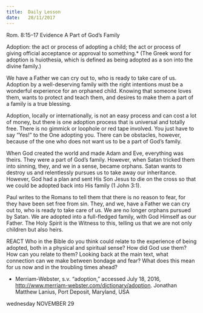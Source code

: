 ```yaml
---
title:  Daily Lesson
date:   28/11/2017
---
```


Rom. 8:15–17
Evidence
A Part of God’s Family


Adoption: the act or process of adopting a child; the act or process of giving official acceptance or approval to something.* (The Greek word for adoption is huiothesia, which is defined as being adopted as a son into the divine family.)

We have a Father we can cry out to, who is ready to take care of us.
Adoption by a well-deserving family with the right intentions must be a wonderful experience for an orphaned child. Knowing that someone loves them, wants to protect and teach them, and desires to make them a part of a family is a true blessing.

Adoption, locally or internationally, is not an easy process and can cost a lot of money, but there is one adoption process that is universal and totally free. There is no gimmick or loophole or red tape involved. You just have to say “Yes!” to the One adopting you. There can be obstacles, however, because of the one who does not want us to be a part of God’s family.

When God created the world and made Adam and Eve, everything was theirs. They were a part of God’s family. However, when Satan tricked them into sinning, they, and we in a sense, became orphans. Satan wants to destroy us and relentlessly pursues us to take away our inheritance. However, God had a plan and sent His Son Jesus to die on the cross so that we could be adopted back into His family (1 John 3:1).

Paul writes to the Romans to tell them that there is no reason to fear, for they have been set free from sin. They, and we, have a Father we can cry out to, who is ready to take care of us. We are no longer orphans pursued by Satan. We are adopted into a full-fledged family, with God Himself as our Father. The Holy Spirit is the Witness to this, telling us that we are not only children but also heirs.

REACT
Who in the Bible do you think could relate to the experience of being adopted, both in a physical and spiritual sense? How did God use them? How can you relate to them?
Looking back at the main text, what connection can we make between bondage and fear? What does this mean for us now and in the troubling times ahead?
* Merriam-Webster, s.v. “adoption,” accessed July 18, 2016, http://www.merriam-webster.com/dictionary/adoption.
Jonathan Matthew Lanius, Port Deposit, Maryland, USA

wednesday
NOVEMBER 29
